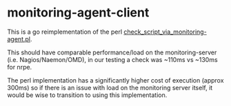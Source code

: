 # monitoring-agent-client

This is a go reimplementation of the perl [check_script_via_monitoring-agent.pl](https://github.com/infraweavers/monitoring-agent-scripts/blob/main/check_script_via_monitoring-agent.pl). 

This should have comparable performance/load on the monitoring-server (i.e. Nagios/Naemon/OMD), in our testing a check was ~110ms vs ~130ms for nrpe.

The perl implementation has a significantly higher cost of execution (approx 300ms) so if there is an issue with load on the monitoring server itself, it would be wise to transition to using this implementation.
